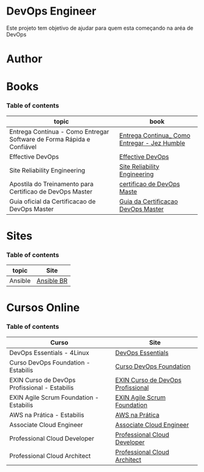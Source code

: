 # DevOps Engineer

Este projeto tem objetivo de ajudar para quem esta começando na aréa de DevOps

# Author

# Books

### Table of contents

| topic | book 
|---------|-------|
| Entrega Contínua -  Como Entregar Software de Forma Rápida e Confiável | [Entrega Continua_ Como Entregar - Jez Humble](books/Entrega-Continua-Como-Entregar-Humble.pdf) |
| Effective DevOps | [Effective DevOps](books/Effective-DevOps.pdf)
| Site Reliability Engineering | [Site Reliability Engineering](books/Site-Reliability-Engineering.pdf)
| Apostila do Treinamento para Certificao de DevOps Master| [certificao de DevOps Maste](books/Apostila_DevOpsMaster.pdf)
| Guia oficial da Certificacao de DevOps Master | [Guia da Certificacao DevOps Master](books/guia_para_exame.pdf)

# Sites

### Table of contents

| topic | Site |
| ----- | ---- |
| Ansible | [Ansible BR](http://ansible-br.org/)


# Cursos Online

### Table of contents

| Curso                      | Site                                                               |
| -------------------------- | ------------------------------------------------------------------ |
| DevOps Essentials - 4Linux | [DevOps Essentials](https://www.4linux.com.br/curso/devops-gratis) |
| Curso DevOps Foundation - Estabilis   | [Curso DevOps Foundation](https://estabilis.thinkific.com/courses/devops-foundation)
| EXIN Curso de DevOps Profissional - Estabilis | [EXIN Curso de DevOps Profissional](https://github.com/agnaldom/central-devops.git)
| EXIN Agile Scrum Foundation - Estabilis | [EXIN Agile Scrum Foundation](https://estabilis.thinkific.com/courses/exin-agile-scrum-foundation)
| AWS na Prática - Estabilis | [AWS na Prática](https://estabilis.thinkific.com/courses/aws-na-pratica)
| Associate Cloud Engineer | [Associate Cloud Engineer](https://www.udemy.com/google-cloud-associate-cloud-engineer-certification)
| Professional Cloud Developer | [Professional Cloud Developer](https://www.udemy.com/google-cloud-platform-professional-cloud-developer-certification)
| Professional Cloud Architect | [Professional Cloud Architect](https://www.udemy.com/google-cloud-architect-certifications/?couponCode=GCPHOLIDAY)
